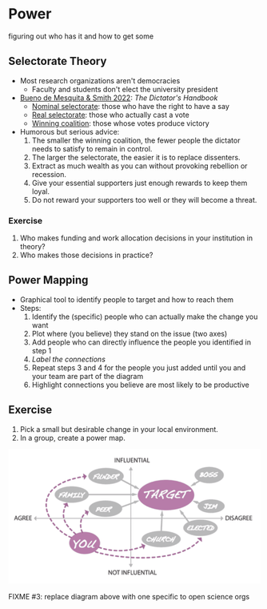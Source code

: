 # Power

<div class="tagline" markdown="1">

figuring out who has it and how to get some

</div>

## Selectorate Theory

-   Most research organizations aren't democracies
    -   Faculty and students don't elect the university president
-   [Bueno de Mesquita & Smith 2022](b:Bueno2022): *The Dictator's Handbook*
    -   [Nominal selectorate](g:nominal-selectorate): those who have the right to have a say
    -   [Real selectorate](g:real-selectorate): those who actually cast a vote
    -   [Winning coalition](g:winning-coalition): those whose votes produce victory
-   Humorous but serious advice:
    1.  The smaller the winning coalition, the fewer people the dictator needs to satisfy to remain in control.
    1.  The larger the selectorate, the easier it is to replace dissenters.
    1.  Extract as much wealth as you can without provoking rebellion or recession.
    1.  Give your essential supporters just enough rewards to keep them loyal.
    1.  Do not reward your supporters too well or they will become a threat.

<div class="exercise" markdown="1">

### Exercise

1.  Who makes funding and work allocation decisions in your institution in theory?
1.  Who makes those decisions in practice?

</div>

## Power Mapping

-   Graphical tool to identify people to target and how to reach them
-   Steps:
    1.  Identify the (specific) people who can actually make the change you want
    2.  Plot where (you believe) they stand on the issue (two axes)
    3.  Add people who can directly influence the people you identified in step 1
    4.  *Label the connections*
    5.  Repeat steps 3 and 4 for the people you just added until you and your team are part of the diagram
    6.  Highlight connections you believe are most likely to be productive

<div class="exercise" markdown="1">

## Exercise

1.  Pick a small but desirable change in your local environment.
1.  In a group, create a power map.

</div>

<div class="center">
  <img src="./power-map.webp" alt="power map">
</div>

FIXME #3: replace diagram above with one specific to open science orgs
